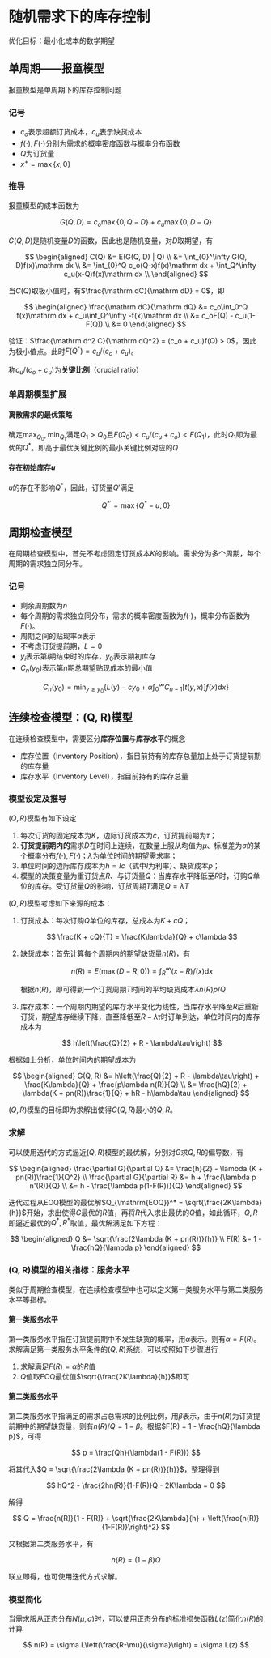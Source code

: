 # 随机需求下的库存控制

优化目标：最小化成本的数学期望

## 单周期——报童模型

报童模型是单周期下的库存控制问题

### 记号

* $c_o$表示超额订货成本，$c_u$表示缺货成本
* $f(\cdot), F(\cdot)$分别为需求的概率密度函数与概率分布函数
* $Q$为订货量
* $x^+ = \max\{x, 0\}$

### 推导

报童模型的成本函数为

$$
G(Q, D) = c_o\max\{0, Q-D\} + c_u\max\{0, D-Q\}
$$

$G(Q, D)$是随机变量$D$的函数，因此也是随机变量，对$D$取期望，有

$$
\begin{aligned}
    C(Q) &= E(G(Q, D) | Q) \\
    &= \int_{0}^\infty G(Q, D)f(x)\mathrm dx \\
    &= \int_{0}^Q c_o(Q-x)f(x)\mathrm dx + \int_Q^\infty c_u(x-Q)f(x)\mathrm dx \\
\end{aligned}
$$

当$C(Q)$取极小值时，有$\frac{\mathrm dC}{\mathrm dD} = 0$，即

$$
\begin{aligned}
    \frac{\mathrm dC}{\mathrm dQ} &= c_o\int_0^Q f(x)\mathrm dx + c_u\int_Q^\infty -f(x)\mathrm dx \\
    &= c_oF(Q) - c_u(1-F(Q)) \\
    &= 0
\end{aligned}
$$

验证：$\frac{\mathrm d^2 C}{\mathrm dQ^2} = (c_o + c_u)f(Q) > 0$，因此为极小值点。此时$F(Q^*) = c_u / (c_o + c_u)$。

称$c_u / (c_o + c_u)$为**关键比例**（crucial ratio）

### 单周期模型扩展

#### 离散需求的最优策略

确定$\max_{Q_0}, \min_{Q_1}$满足$Q_1 > Q_0$且$F(Q_0) < c_u / (c_u + c_o) < F(Q_1)$，此时$Q_1$即为最优的$Q^*$。即高于最优关键比例的最小关键比例对应的$Q$

#### 存在初始库存$u$

$u$的存在不影响$Q^*$，因此，订货量$Q'$满足

$$
Q^{*\prime} = \max\{Q^*-u, 0\}
$$

## 周期检查模型

在周期检查模型中，首先不考虑固定订货成本$K$的影响。需求分为多个周期，每个周期的需求独立同分布。

### 记号

* 剩余周期数为$n$
* 每个周期的需求独立同分布，需求的概率密度函数为$f(\cdot)$，概率分布函数为$F(\cdot)$。
* 周期之间的贴现率$\alpha$表示
* 不考虑订货提前期，$L=0$
* $y_i$表示第$i$期结束时的库存，$y_0$表示期初库存
* $C_n(y_0)$表示第$n$期总期望贴现成本的最小值

$$
C_n(y_0) = \min_{y\geq y_0}\left\{L(y) - cy_0 + \alpha\int_{0}^\infty C_{n-1}[t(y, x)]f(x)\mathrm dx\right\}
$$

## 连续检查模型：(Q, R)模型

在连续检查模型中，需要区分**库存位置**与**库存水平**的概念

* 库存位置（Inventory Position），指目前持有的库存总量加上处于订货提前期的库存量
* 库存水平（Inventory Level），指目前持有的库存总量

### 模型设定及推导

$(Q, R)$模型有如下设定

1. 每次订货的固定成本为$K$，边际订货成本为$c$，订货提前期为$\tau$；
2. **订货提前期内的**需求$D$在时间上连续，在数量上服从均值为$\mu$、标准差为$\sigma$的某个概率分布$f(\cdot), F(\cdot)$；$\lambda$为单位时间的期望需求率；
3. 单位时间的边际库存成本为$h = Ic$（式中$I$为利率）、缺货成本$p$；
4. 模型的决策变量为重订货点$R$、与订货量$Q$：当库存水平降低至$R$时，订购$Q$单位的库存。受订货量$Q$的影响，订货周期$T$满足$Q = \lambda T$

$(Q, R)$模型考虑如下来源的成本：

1. 订货成本：每次订购$Q$单位的库存，总成本为$K + cQ$；

   $$
   \frac{K + cQ}{T} = \frac{K\lambda}{Q} + c\lambda
   $$

2. 缺货成本：首先计算每个周期内的期望缺货量$n(R)$，有

   $$
   n(R) = E(\max(D - R, 0)) = \int_R^\infty (x-R)f(x)\mathrm dx
   $$

   根据$n(R)$，即可得到一个订货周期$T$时间的平均缺货成本$\lambda n(R)p/Q$

3. 库存成本：一个周期内期望的库存水平变化为线性，当库存水平降至$R$后重新订货，期望库存继续下降，直至降低至$R - \lambda\tau$时订单到达，单位时间内的库存成本为

   $$
   h\left(\frac{Q}{2} + R - \lambda\tau\right)
   $$

根据如上分析，单位时间内的期望成本为

$$
\begin{aligned}
G(Q, R) &= h\left(\frac{Q}{2} + R - \lambda\tau\right) + \frac{K\lambda}{Q} + \frac{p\lambda n(R)}{Q} \\
&= \frac{hQ}{2} + \lambda(K + pn(R))\frac{1}{Q} + hR - h\lambda\tau
\end{aligned}
$$

$(Q, R)$模型的目标即为求解出使得$G(Q, R)$最小的$Q, R$。

### 求解

可以使用迭代的方式逼近$(Q, R)$模型的最优解，分别对$G$求$Q, R$的偏导数，有

$$
\begin{aligned}
    \frac{\partial G}{\partial Q} &= \frac{h}{2} - \lambda (K + pn(R))\frac{1}{Q^2} \\
    \frac{\partial G}{\partial R} &= h + \frac{\lambda p n'(R)}{Q} \\
    &= h - \frac{\lambda p(1-F(R))}{Q}
\end{aligned}
$$

迭代过程从EOQ模型的最优解$Q_{\mathrm{EOQ}}^* = \sqrt{\frac{2K\lambda}{h}}$开始，求出使得$G$最优的$R$值，再将$R$代入求出最优的$Q$值，如此循环，$Q, R$即逼近最优的$Q^*, R^*$取值，最优解满足如下方程：

$$
\begin{aligned}
    Q &= \sqrt{\frac{2\lambda (K + pn(R))}{h}} \\
    F(R) &= 1 - \frac{hQ}{\lambda p}
\end{aligned}
$$

### (Q, R)模型的相关指标：服务水平

类似于周期检查模型，在连续检查模型中也可以定义第一类服务水平与第二类服务水平等指标。

#### 第一类服务水平

第一类服务水平指在订货提前期中不发生缺货的概率，用$\alpha$表示。则有$\alpha = F(R)$。求解满足第一类服务水平条件的$(Q, R)$系统，可以按照如下步骤进行

1. 求解满足$F(R) = \alpha$的$R$值
2. $Q$值取EOQ最优值$\sqrt{\frac{2K\lambda}{h}}$即可

#### 第二类服务水平

第二类服务水平指满足的需求占总需求的比例比例，用$\beta$表示，由于$n(R)$为订货提前期中的期望缺货量，则有$n(R)/Q = 1 - \beta$。根据$F(R) = 1 - \frac{hQ}{\lambda p}$，可得

$$
p = \frac{Qh}{\lambda(1 - F(R))}
$$

将其代入$Q = \sqrt{\frac{2\lambda (K + pn(R))}{h}}$，整理得到

$$
hQ^2 - \frac{2hn(R)}{1-F(R)}Q - 2K\lambda = 0
$$

解得

$$
Q = \frac{n(R)}{1 - F(R)} + \sqrt{\frac{2K\lambda}{h} + \left(\frac{n(R)}{1-F(R)}\right)^2}
$$

又根据第二类服务水平，有

$$n(R) = (1-\beta)Q$$

联立即得，也可使用迭代方式求解。

### 模型简化

当需求服从正态分布$N(\mu, \sigma)$时，可以使用正态分布的标准损失函数$L(z)$简化$n(R)$的计算

$$
n(R) = \sigma L\left(\frac{R-\mu}{\sigma}\right) = \sigma L(z)
$$